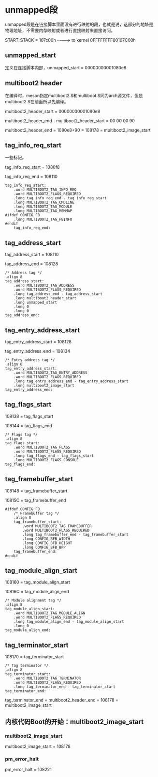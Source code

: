 # unmapped段
unmapped段是在链接脚本里面没有进行映射的段，也就是说，这部分的地址是物理地址，不需要内存映射或者进行直接映射来直接访问。

START_STACK = 107c00h ----> to kernel  0FFFFFFFF80107C00h

## unmapped_start
定义在连接脚本内部，unmapped_start = 00000000001080e8

## multiboot2 header
在编译时，meson指定multiboot2.S和multiboot.S同为arch源文件，但是multiboot2.S在前面所以先编译。

multiboot2_header_start = 00000000001080e8

multiboot2_header_end - multiboot2_header_start = 00 00 00 90

multiboot2_header_end = 1080e8+90  = 108178 = multiboot2_image_start

## tag_info_req_start
一些标记。

tag_info_req_start = 1080f8

tag_info_req_end = 108110

    tag_info_req_start:
		.word MULTIBOOT2_TAG_INFO_REQ
		.word MULTIBOOT2_FLAGS_REQUIRED
		.long tag_info_req_end - tag_info_req_start
		.long MULTIBOOT2_TAG_CMDLINE
		.long MULTIBOOT2_TAG_MODULE
		.long MULTIBOOT2_TAG_MEMMAP
    #ifdef CONFIG_FB
		.long MULTIBOOT2_TAG_FBINFO
    #endif
	    tag_info_req_end:

## tag_address_start
tag_address_start = 108110

tag_address_end = 108128

    /* Address tag */
	.align 8
	tag_address_start:
		.word MULTIBOOT2_TAG_ADDRESS
		.word MULTIBOOT2_FLAGS_REQUIRED
		.long tag_address_end - tag_address_start
		.long multiboot2_header_start
		.long unmapped_start
		.long 0
		.long 0
	tag_address_end:

## tag_entry_address_start
tag_entry_address_start = 108128

tag_entry_address_end = 108134

	/* Entry address tag */
	.align 8
	tag_entry_address_start:
		.word MULTIBOOT2_TAG_ENTRY_ADDRESS
		.word MULTIBOOT2_FLAGS_REQUIRED
		.long tag_entry_address_end - tag_entry_address_start
		.long multiboot2_image_start
	tag_entry_address_end:

## tag_flags_start
108138 = tag_flags_start

108144 = tag_flags_end

	/* Flags tag */
	.align 8
	tag_flags_start:
		.word MULTIBOOT2_TAG_FLAGS
		.word MULTIBOOT2_FLAGS_REQUIRED
		.long tag_flags_end - tag_flags_start
		.long MULTIBOOT2_FLAGS_CONSOLE
	tag_flags_end:

## tag_framebuffer_start
108148 = tag_framebuffer_start

10815C = tag_framebuffer_end

	#ifdef CONFIG_FB
		/* Framebuffer tag */
		.align 8
		tag_framebuffer_start:
			.word MULTIBOOT2_TAG_FRAMEBUFFER
			.word MULTIBOOT2_FLAGS_REQUIRED
			.long tag_framebuffer_end - tag_framebuffer_start
			.long CONFIG_BFB_WIDTH
			.long CONFIG_BFB_HEIGHT
			.long CONFIG_BFB_BPP
		tag_framebuffer_end:
	#endif

## tag_module_align_start
108160 = tag_module_align_start

10816C = tag_module_align_end

	/* Module alignment tag */
	.align 8
	tag_module_align_start:
		.word MULTIBOOT2_TAG_MODULE_ALIGN
		.word MULTIBOOT2_FLAGS_REQUIRED
		.long tag_module_align_end - tag_module_align_start
		.long 0
	tag_module_align_end:

## tag_terminator_start
108170 = tag_terminator_start

	/* Tag terminator */
	.align 8
	tag_terminator_start:
		.word MULTIBOOT2_TAG_TERMINATOR
		.word MULTIBOOT2_FLAGS_REQUIRED
		.long tag_terminator_end - tag_terminator_start
	tag_terminator_end:

tag_terminator_end = multiboot2_header_end = 108178 = multiboot2_image_start


## 内核代码Boot的开始：multiboot2_image_start
### multiboot2_image_start
multiboot2_image_start = 108178



### pm_error_halt
pm_error_halt = 108221










